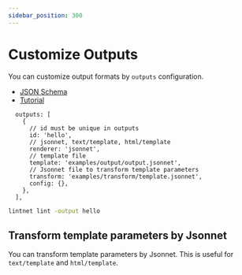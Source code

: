 ```yaml
---
sidebar_position: 300
---
```


# Customize Outputs

You can customize output formats by `outputs` configuration.

- [JSON Schema](https://github.com/lintnet/lintnet/blob/main/json-schema/lintnet.json)
- [Tutorial](https://github.com/lintnet/examples/tree/main/tutorial-2)

```jsonnet
  outputs: [
    {
      // id must be unique in outputs
      id: 'hello',
      // jsonnet, text/template, html/template
      renderer: 'jsonnet',
      // template file
      template: 'examples/output/output.jsonnet',
      // Jsonnet file to transform template parameters
      transform: 'examples/transform/template.jsonnet',
      config: {},
    },
  ],
```

```sh
lintnet lint -output hello
```

## Transform template parameters by Jsonnet

You can transform template parameters by Jsonnet.
This is useful for `text/template` and `html/template`.
